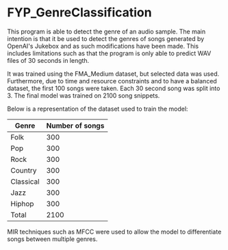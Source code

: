 # FYP_GenreClassification
This program is able to detect the genre of an audio sample. The main intention is that it be used to detect the genres of songs generated by OpenAI's Jukebox and as such modifications have been made. This includes limitations such as that the program is only able to predict WAV files of 30 seconds in length.

It was trained using the FMA_Medium dataset, but selected data was used. Furthermore, due to time and resource constraints and to have a balanced dataset, the first 100 songs were taken. Each 30 second song was split into 3. The final model was trained on 2100 song snippets.

Below is a representation of the dataset used to train the model:

Genre      | Number of songs
-----------| -------------
Folk       | 300
Pop        | 300
Rock       | 300
Country    | 300
Classical  | 300
Jazz       | 300
Hiphop     | 300
Total      | 2100




MIR techniques such as MFCC were used to allow the model to differentiate songs between multiple genres.
